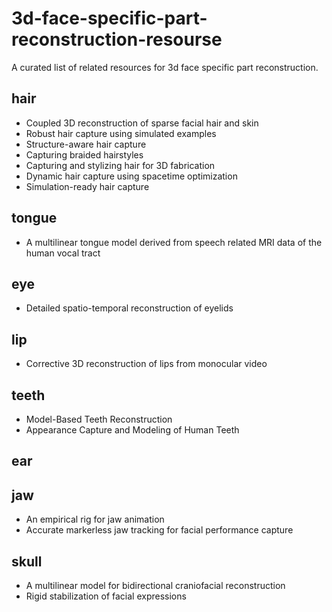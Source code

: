 # 3d-face-specific-part-reconstruction-resourse
A curated list of related resources for 3d face specific part reconstruction.

## hair
* Coupled 3D reconstruction of sparse facial hair and skin
* Robust hair capture using simulated examples
* Structure-aware hair capture
* Capturing braided hairstyles
* Capturing and stylizing hair for 3D fabrication
* Dynamic hair capture using spacetime optimization
* Simulation-ready hair capture

## tongue
* A multilinear tongue model derived from speech related MRI data of the human vocal tract

## eye
* Detailed spatio-temporal reconstruction of eyelids

## lip
* Corrective 3D reconstruction of lips from monocular video

## teeth
* Model-Based Teeth Reconstruction
* Appearance Capture and Modeling of Human Teeth

## ear

## jaw
* An empirical rig for jaw animation
* Accurate markerless jaw tracking for facial performance capture

## skull
* A multilinear model for bidirectional craniofacial reconstruction
* Rigid stabilization of facial expressions